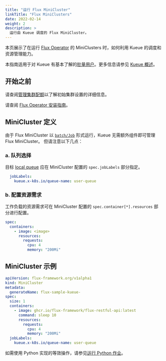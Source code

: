 ```yaml
---
title: "运行 Flux MiniCluster"
linkTitle: "Flux MiniClusters"
date: 2022-02-14
weight: 2
description: >
  运行由 Kueue 调度的 Flux MiniCluster。
---
```


本页展示了在运行 [Flux Operator](https://flux-framework.org/flux-operator/) 的 MiniClusters 时，如何利用 Kueue 的调度和资源管理能力。

本指南适用于对 Kueue 有基本了解的[批量用户](/docs/tasks#batch-user)。更多信息请参见 [Kueue 概述](/docs/overview)。

## 开始之前

请查阅[管理集群配额](/docs/tasks/manage/administer_cluster_quotas)以了解初始集群设置的详细信息。

请查阅 [Flux Operator 安装指南](https://flux-framework.org/flux-operator/getting_started/user-guide.html#install)。

## MiniCluster 定义

由于 Flux MiniCluster 以 [`batch/Job`](https://kubernetes.io/docs/concepts/workloads/controllers/job/) 形式运行，Kueue 无需额外组件即可管理 Flux MiniCluster。
但请注意以下几点：

### a. 队列选择

目标 [local queue](/docs/concepts/local_queue) 应在 MiniCluster 配置的 `spec.jobLabels` 部分指定。

```yaml
  jobLabels:
    kueue.x-k8s.io/queue-name: user-queue
```

### b. 配置资源需求

工作负载的资源需求可在 MiniCluster 配置的 `spec.container[*].resources` 部分进行配置。

```yaml
spec:
  containers:
    - image: <image>
      resources:
        requests:
          cpu: 4
          memory: "200Mi"
```

## MiniCluster 示例

```yaml
apiVersion: flux-framework.org/v1alpha1
kind: MiniCluster
metadata:
  generateName: flux-sample-kueue-
spec:
  size: 1
  containers:
    - image: ghcr.io/flux-framework/flux-restful-api:latest
      command: sleep 10 
      resources:
        requests:
          cpu: 4
          memory: "200Mi"
  jobLabels:
    kueue.x-k8s.io/queue-name: user-queue
```

如需使用 Python 实现的等效操作，请参见[运行 Python 作业](/docs/tasks/run/python_jobs/#flux-operator-job)。
